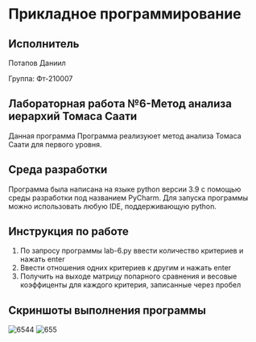 # Прикладное программирование
## Исполнитель
Потапов Даниил  

Группа: Фт-210007
## Лабораторная работа №6-Метод анализа иерархий Томаса Саати
Данная программа Программа реализуюет метод анализа Томаса Саати для первого уровня.
## Среда разработки 
Программа была написана на языке python версии 3.9 с помощью среды разработки под названием PyCharm.
Для запуска программы можно использовать любую IDE, поддерживающую python.
## Инструкция по работе
1. По запросу программы lab-6.py ввести количество критериев и нажать enter
2. Ввести отношения одних критериев к другим и нажать enter
3. Получить на выходе матрицу попарного сравнения и весовые коэффиценты для каждого критерия, записанные через пробел
## Скриншоты выполнения программы
![6544](https://user-images.githubusercontent.com/113824271/196050553-2a7dd533-12b8-4592-9ce8-b01e418f607d.png)
![655](https://user-images.githubusercontent.com/113824271/196050557-05ad39d1-c96d-4127-8470-00472cb55850.png)
